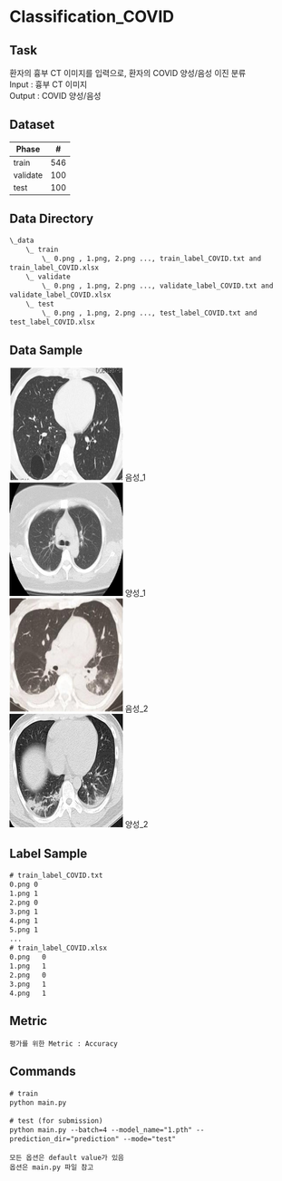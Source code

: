 # Classification_COVID

## Task
환자의 흉부 CT 이미지를 입력으로, 환자의 COVID 양성/음성 이진 분류 \
Input : 흉부 CT 이미지 \
Output : COVID 양성/음성

## Dataset
| Phase | # |
| - | - |
| train | 546 |
| validate | 100 |
| test | 100 |


## Data Directory
```
\_data
    \_ train
        \_ 0.png , 1.png, 2.png ..., train_label_COVID.txt and train_label_COVID.xlsx
    \_ validate
        \_ 0.png , 1.png, 2.png ..., validate_label_COVID.txt and validate_label_COVID.xlsx
    \_ test
        \_ 0.png , 1.png, 2.png ..., test_label_COVID.txt and test_label_COVID.xlsx        

```

## Data Sample
<img width=200 src="sample_image/Negative_1.png"/> 음성_1                                  
<img width=200 src="sample_image/Positive_1.png"/> 양성_1     
<img width=200 src="sample_image/Negative_2.png"/> 음성_2                                  
<img width=200 src="sample_image/Positive_2.png"/> 양성_2     


## Label Sample
```
# train_label_COVID.txt
0.png 0
1.png 1
2.png 0
3.png 1
4.png 1
5.png 1
...
# train_label_COVID.xlsx
0.png	0
1.png	1
2.png	0
3.png	1
4.png	1

```
## Metric
```
평가를 위한 Metric : Accuracy
```

## Commands
```
# train
python main.py 

# test (for submission)
python main.py --batch=4 --model_name="1.pth" --prediction_dir="prediction" --mode="test" 

모든 옵션은 default value가 있음
옵션은 main.py 파일 참고
```
